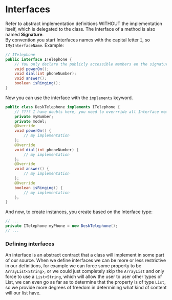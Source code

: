 # Interfaces

Refer to abstract implementation definitions WITHOUT the implementation itself, which is delegated to the class.
The Interface of a method is also named **Signature**.  
By convention you start Interfaces names with the capital letter `I`, so `IMyInterfaceName`. Example:
```java
// ITelephone
public interface ITelephone {
	// You only declare the publicly accessible members en the signature
	void powerOn();
	void dial(int phoneNumber);
	void answer();
	boolean isRinging();
}
```
Now you can use the interface with the `implements` keyword.
```java
public class DeskTelephone implements ITelephone {
	// ???? I have doubts here, you need to overrride all Interface membrs
	private myNumber;
	private model;
	@Override
	void powerOn() {
		// my implementation
	};
	@Override
	void dial(int phoneNumber) {
		// my implementation
	};
	@Override
	void answer() {
		// my implementation
	};
	@Override
	boolean isRinging() {
		// my implementation
	};
}
```
And now, to create instances, you create based on the Interface type:
```java
// ...
private ITelephone myPhone = new DeskTelephone();
// ...
```

### Defining interfaces
An interface is an abstract contract that a class will implement in some part of our source. When we define interfaces we can
be more or less restrictive in our definitions, for example we can force some property to be `ArrayList<String>`, or we
could just completely skip the `ArrayList` and only force to use a `List<String`, which will allow the user to user
other types of List, we can even go as far as to determine that the property is of type `List`, so we provide more degrees
of freedom in determining what kind of content will our list have.
